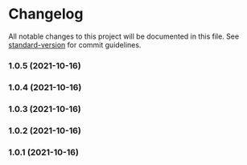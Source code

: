 # Changelog

All notable changes to this project will be documented in this file. See [standard-version](https://github.com/conventional-changelog/standard-version) for commit guidelines.

### 1.0.5 (2021-10-16)

### 1.0.4 (2021-10-16)

### 1.0.3 (2021-10-16)

### 1.0.2 (2021-10-16)

### 1.0.1 (2021-10-16)
